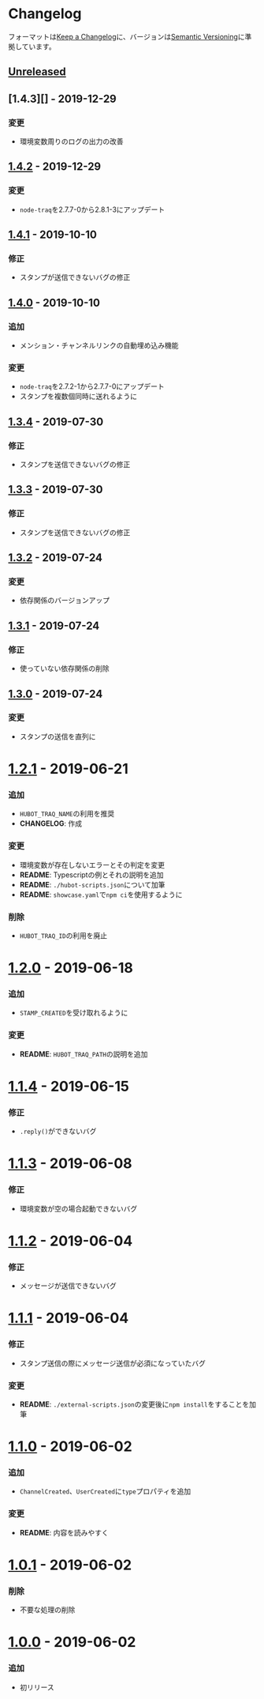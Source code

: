 # Changelog
フォーマットは[Keep a Changelog][]に、バージョンは[Semantic Versioning][]に準拠しています。

## [Unreleased]

## [1.4.3][] - 2019-12-29
### 変更
- 環境変数周りのログの出力の改善

## [1.4.2][] - 2019-12-29
### 変更
- `node-traq`を2.7.7-0から2.8.1-3にアップデート

## [1.4.1][] - 2019-10-10
### 修正
- スタンプが送信できないバグの修正

## [1.4.0][] - 2019-10-10
### 追加
- メンション・チャンネルリンクの自動埋め込み機能

### 変更
- `node-traq`を2.7.2-1から2.7.7-0にアップデート
- スタンプを複数個同時に送れるように

## [1.3.4][] - 2019-07-30
### 修正
- スタンプを送信できないバグの修正

## [1.3.3][] - 2019-07-30
### 修正
- スタンプを送信できないバグの修正

## [1.3.2][] - 2019-07-24
### 変更
- 依存関係のバージョンアップ

## [1.3.1][] - 2019-07-24
### 修正
- 使っていない依存関係の削除

## [1.3.0][] - 2019-07-24
### 変更
- スタンプの送信を直列に

# [1.2.1][] - 2019-06-21
### 追加
- `HUBOT_TRAQ_NAME`の利用を推奨
- **CHANGELOG**: 作成

### 変更
- 環境変数が存在しないエラーとその判定を変更
- **README**: Typescriptの例とそれの説明を追加
- **README**: `./hubot-scripts.json`について加筆
- **README**: `showcase.yaml`で`npm ci`を使用するように

### 削除
- `HUBOT_TRAQ_ID`の利用を廃止

# [1.2.0][] - 2019-06-18
### 追加
- `STAMP_CREATED`を受け取れるように

### 変更
- **README**: `HUBOT_TRAQ_PATH`の説明を追加

# [1.1.4][] - 2019-06-15
### 修正
- `.reply()`ができないバグ

# [1.1.3][] - 2019-06-08
### 修正
- 環境変数が空の場合起動できないバグ

# [1.1.2][] - 2019-06-04
### 修正
- メッセージが送信できないバグ

# [1.1.1][] - 2019-06-04
### 修正
- スタンプ送信の際にメッセージ送信が必須になっていたバグ

### 変更
- **README**: `./external-scripts.json`の変更後に`npm install`をすることを加筆

# [1.1.0][] - 2019-06-02
### 追加
- `ChannelCreated`、`UserCreated`に`type`プロパティを追加

### 変更
- **README**: 内容を読みやすく

# [1.0.1][] - 2019-06-02
### 削除
- 不要な処理の削除

# [1.0.0][] - 2019-06-02
### 追加
- 初リリース

[Unreleased]: https://github.com/sapphi-red/hubot-traq/compare/v1.4.2...HEAD
[1.4.2]: https://github.com/sapphi-red/hubot-traq/compare/v1.4.1...v1.4.2
[1.4.1]: https://github.com/sapphi-red/hubot-traq/compare/v1.4.0...v1.4.1
[1.4.0]: https://github.com/sapphi-red/hubot-traq/compare/v1.3.4...v1.4.0
[1.3.4]: https://github.com/sapphi-red/hubot-traq/compare/v1.3.3...v1.3.4
[1.3.3]: https://github.com/sapphi-red/hubot-traq/compare/v1.3.2...v1.3.3
[1.3.2]: https://github.com/sapphi-red/hubot-traq/compare/v1.3.1...v1.3.2
[1.3.1]: https://github.com/sapphi-red/hubot-traq/compare/v1.3.0...v1.3.1
[1.3.0]: https://github.com/sapphi-red/hubot-traq/compare/v1.2.1...v1.3.0
[1.2.1]: https://github.com/sapphi-red/hubot-traq/compare/v1.2.0...v1.2.1
[1.2.0]: https://github.com/sapphi-red/hubot-traq/compare/v1.1.4...v1.2.0
[1.1.4]: https://github.com/sapphi-red/hubot-traq/compare/v1.1.3...v1.1.4
[1.1.3]: https://github.com/sapphi-red/hubot-traq/compare/v1.1.2...v1.1.3
[1.1.2]: https://github.com/sapphi-red/hubot-traq/compare/v1.1.1...v1.1.2
[1.1.1]: https://github.com/sapphi-red/hubot-traq/compare/v1.1.0...v1.1.1
[1.1.0]: https://github.com/sapphi-red/hubot-traq/compare/v1.0.1...v1.1.0
[1.0.1]: https://github.com/sapphi-red/hubot-traq/compare/v1.0.0...v1.0.1
[1.0.0]: https://github.com/sapphi-red/hubot-traq/releases/tag/v1.0.0

[Keep a Changelog]: https://keepachangelog.com/en/1.0.0/
[Semantic Versioning]: https://semver.org/spec/v2.0.0.html

